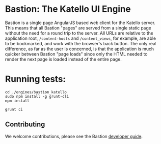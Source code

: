 # Bastion: The Katello UI Engine #

Bastion is a single page AngularJS based web client for the Katello server. This means that all Bastion "pages" are served from a single static page without the need for a round trip to the server.
All URLs are relative to the application root, `/content-hosts` and `/content_views`, for example, are able to be bookmarked, and work with the browser's back button.
The only real difference, as far as the user is concerned, is that the application is much quicker between Bastion "page loads" since only the HTML needed to render the next page is loaded instead of the entire page.

# Running tests:

```
cd ./engines/bastion_katello
sudo npm install -g grunt-cli
npm install
```

```
grunt ci
```


## Contributing ##
We welcome contributions, please see the Bastion [developer guide](https://github.com/Katello/bastion/blob/master/README.md).
